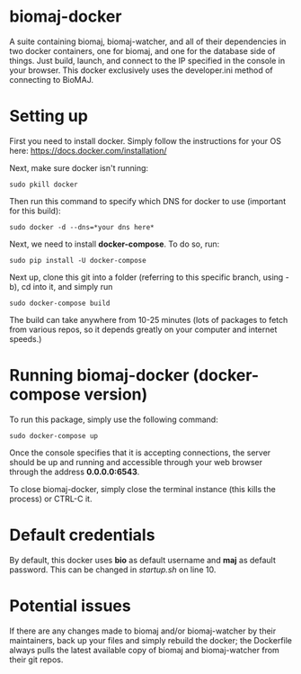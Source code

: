 # biomaj-docker
A suite containing biomaj, biomaj-watcher, and all of their dependencies in two docker containers, one for biomaj, and one for the database side of things. Just build, launch, and connect to the IP specified in the console in your browser. This docker exclusively uses the developer.ini method of connecting to BioMAJ.

# Setting up
First you need to install docker. Simply follow the instructions for your OS here: https://docs.docker.com/installation/

Next, make sure docker isn't running:

    sudo pkill docker

Then run this command to specify which DNS for docker to use (important for this build):

    sudo docker -d --dns=*your dns here*

Next, we need to install **docker-compose**. To do so, run:

    sudo pip install -U docker-compose

Next up, clone this git into a folder (referring to this specific branch, using -b), cd into it, and simply run

    sudo docker-compose build

The build can take anywhere from 10-25 minutes (lots of packages to fetch from various repos, so it depends greatly on your computer and internet speeds.)

# Running biomaj-docker (docker-compose version)
To run this package, simply use the following command:

    sudo docker-compose up

Once the console specifies that it is accepting connections, the server should be up and running and accessible through your web browser through the address **0.0.0.0:6543**.

To close biomaj-docker, simply close the terminal instance (this kills the process) or CTRL-C it.

# Default credentials
By default, this docker uses **bio** as default username and **maj** as default password. This can be changed in *startup.sh* on line 10.

# Potential issues
If there are any changes made to biomaj and/or biomaj-watcher by their maintainers, back up your files and simply rebuild the docker; the Dockerfile always pulls the latest available copy of biomaj and biomaj-watcher from their git repos.
